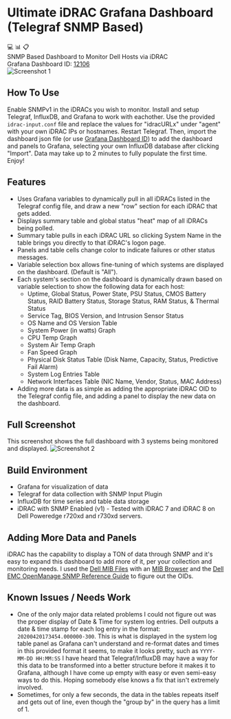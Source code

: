 # Ultimate iDRAC Grafana Dashboard (Telegraf SNMP Based)
:computer: :bar_chart: :clipboard:  
SNMP Based Dashboard to Monitor Dell Hosts via iDRAC  
Grafana Dashboard ID: [12106](https://grafana.com/grafana/dashboards/12106)    
![Screenshot 1](https://grafana.com/api/dashboards/12106/images/7943/image)
## How To Use
Enable SNMPv1 in the iDRACs you wish to monitor. Install and setup Telegraf, InfluxDB, and Grafana to work with eachother. Use the provided `idrac-input.conf` file and replace the values for "idracURLx" under "agent" with your own iDRAC IPs or hostnames. Restart Telegraf. Then, import the dashboard json file (or use [Grafana Dashboard ID](https://grafana.com/grafana/dashboards/12106)) to add the dashboard and panels to Grafana, selecting your own InfluxDB database after clicking "Import". Data may take up to 2 minutes to fully populate the first time. Enjoy!
## Features
* Uses Grafana variables to dynamically pull in all iDRACs listed in the Telegraf config file, and draw a new "row" section for each iDRAC that gets added.
* Displays summary table and global status "heat" map of all iDRACs being polled.
* Summary table pulls in each iDRAC URL so clicking System Name in the table brings you directly to that iDRAC's logon page.
* Panels and table cells change color to indicate failures or other status messages.
* Variable selection box allows fine-tuning of which systems are displayed on the dashboard. (Default is "All").
* Each system's section on the dashboard is dynamically drawn based on variable selection to show the following data for each host:
  * Uptime, Global Status, Power State, PSU Status, CMOS Battery Status, RAID Battery Status, Storage Status, RAM Status, & Thermal Status
  * Service Tag, BIOS Version, and Intrusion Sensor Status
  * OS Name and OS Version Table
  * System Power (in watts) Graph
  * CPU Temp Graph
  * System Air Temp Graph
  * Fan Speed Graph
  * Physical Disk Status Table (Disk Name, Capacity, Status, Predictive Fail Alarm)
  * System Log Entries Table
  * Network Interfaces Table (NIC Name, Vendor, Status, MAC Address)
* Adding more data is as simple as adding the appropriate iDRAC OID to the Telegraf config file, and adding a panel to display the new data on the dashboard.

## Full Screenshot
This screenshot shows the full dashboard with 3 systems being monitored and displayed.
![Screenshot 2](https://grafana.com/api/dashboards/12106/images/7940/image)

## Build Environment
* Grafana for visualization of data
* Telegraf for data collection with SNMP Input Plugin
* InfluxDB for time series and table data storage
* iDRAC with SNMP Enabled (v1) - Tested with iDRAC 7 and iDRAC 8 on Dell Poweredge r720xd and r730xd servers.

## Adding More Data and Panels
iDRAC has the capability to display a TON of data through SNMP and it's easy to expand this dashboard to add more of it, per your collection and monitoring needs. I used the [Dell MIB Files](https://www.dell.com/support/article/en-us/sln285502/how-to-find-dell-management-information-base-mib-files?lang=en) with an [MIB Browser](https://www.ireasoning.com/mibbrowser.shtml) and the [Dell EMC OpenManage SNMP Reference Guide](https://topics-cdn.dell.com/pdf/openmanage-software-v92_connectivity-guide_en-us.pdf) to figure out the OIDs.

## Known Issues / Needs Work
* One of the only major data related problems I could not figure out was the proper display of Date & Time for system log entries. Dell outputs a date & time stamp for each log entry in the format: `20200420173454.000000-300`. This is what is displayed in the system log table panel as Grafana can't understand and re-format dates and times in this provided format it seems, to make it looks pretty, such as `YYYY-MM-DD HH:MM:SS` I have heard that Telegraf/InfluxDB may have a way for this data to be transformed into a better structure before it makes it to Grafana, although I have come up empty with easy or even semi-easy ways to do this. Hoping somebody else knows a fix that isn't extremely involved.
* Sometimes, for only a few seconds, the data in the tables repeats itself and gets out of line, even though the "group by" in the query has a limit of 1.

